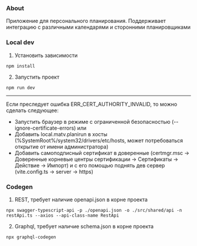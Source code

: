 ### About

Приложение для персонального планирования. Поддерживает интеграцию с различными календарями и сторонними планировщиками

### Local dev

1. Установить зависимости

```
npm install
```

2. Запустить проект

```
npm run dev
```

---

Если преследует ошибка ERR_CERT_AUTHORITY_INVALID, то можно сделать следующее:

- Запустить браузер в режиме с ограниченной безопасностью (--ignore-certificate-errors)
  или
- Добавить local.matv.planirun в хосты (%SystemRoot%/system32/drivers/etc/hosts, может потребоваться открытие от имени администратора)
- Добавить самоподписный сертификат в доверенные (certmgr.msc -> Доверенные корневые центры сертификации -> Сертификаты -> Действие -> Импорт) и с его помощью поднять дев сервер (vite.config.ts -> server -> https)

### Codegen

1. REST, требует наличие openapi.json в корне проекта

```
npx swagger-typescript-api -p ./openapi.json -o ./src/shared/api -n restApi.ts --axios --api-class-name RestApi
```

2. Graphql, требует наличие schema.json в корне проекта

```
npx graphql-codegen
```
